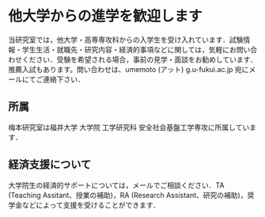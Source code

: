 # 他大学からの進学を歓迎します

当研究室では，他大学・高専専攻科からの入学生を受け入れています．試験情報・学生生活・就職先・研究内容・経済的事項などに関しては，気軽にお問い合わせください．受験を希望される場合，事前の見学・面談をお勧めしています．推薦入試もあります。問い合わせは、umemoto (アット) g.u-fukui.ac.jp 宛にメールにてご連絡下さい．

## 所属

梅本研究室は福井大学 大学院 工学研究科 安全社会基盤工学専攻に所属しています．

## 経済支援について

大学院生の経済的サポートについては，メールでご相談ください．TA (Teaching Assitant、授業の補助)，RA (Research Assistant、研究の補助)，奨学金などによって支援を受けることができます．
